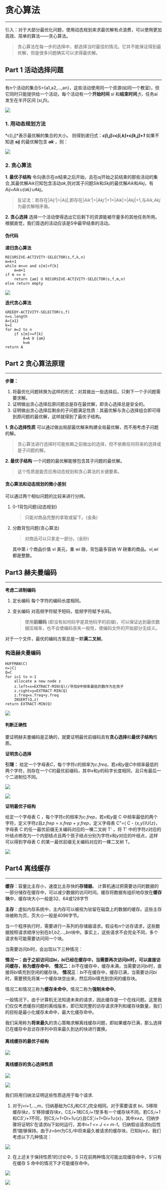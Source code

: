# 贪心算法

***

引入：对于大部分最优化问题，使用动态规划来求最优解有点浪费，可以使用更加高效、简单的算法——贪心算法。

> 贪心算法在每一步的选择中，都选择当时最佳的情况。它并不能保证得到最优解，但是很多问题确实可以求得最优解。

## Part 1 活动选择问题

***

有n个活动的集合S={a1,a2,...,an}，这些活动使用同一个资源(如同一个教室)，但它同时只能提供给一个活动，每个活动有一个**开始时间** *si* 和**结束时间** *fi*，任务ai发生在半开区间 [*si,fi*)。

![](file:///C:/Users/22389/Desktop/%E5%AD%A6%E4%B9%A0/Turing/%E8%B4%AA%E5%BF%83%E7%AE%97%E6%B3%95/%E6%B4%BB%E5%8A%A8%E9%80%89%E6%8B%A9%E9%97%AE%E9%A2%98(1).jpg)

### 1. 用动态规划方法

*c[i,j]*表示最优解的集合的大小。
则得到递归式：***c[i,j]=c[i,k]+c[k,j]+1***
如果不知道 ***sij*** 的最优解包含 ***ak*** ，则：

![](file:///C:/Users/22389/Desktop/%E5%AD%A6%E4%B9%A0/Turing/%E8%B4%AA%E5%BF%83%E7%AE%97%E6%B3%95/%E6%B4%BB%E5%8A%A8%E9%80%89%E6%8B%A9%E9%97%AE%E9%A2%98(2).jpg)

### 2. 贪心算法

**1. 最优子结构**
   令*Sij*表示在*ai*结束之后开始，且在*aj*开始之前结束的那些活动的集合,其最优解*Aik*已知包含活动*ak*,则对其子问题*Sik*和*Skj*的最优解*Aik*和*Akj*，有*Aij=Aik∪{ak}∪Akj*。

> 反证法：若存在|*Aij'*|>|*Aij*|,即存在|*Aik'*|+|*Akj'*|+1>|*Aik*|+|*Akj*|+1,与*Aik*,*Akj*为最优解相矛盾。

**2. 贪心选择**
   选择一个活动使得选出它后剩下的资源能被尽量多的其他任务所用。根据直觉，我们首选的活动应该是S中最早结束的活动。



#### 伪代码

**递归贪心算法**

```
RECURSIVE-ACTIVITY-SELECTOR(s,f,k,n)    
m=k+1
while m<=n and s[m]<f[k]
    m=m+1
if m <= n
    return {am} U RECURSIVE-ACTIVITY-SELECTOR(s,f,m,n)
else return empty
```

![](file:///C:/Users/22389/Desktop/%E5%AD%A6%E4%B9%A0/Turing/%E8%B4%AA%E5%BF%83%E7%AE%97%E6%B3%95/%E6%B4%BB%E5%8A%A8%E9%80%89%E6%8B%A9%E9%97%AE%E9%A2%98(3).jpg)



**迭代贪心算法**

```
GREEDY-ACTIVITY-SELECTOR(s,f)
n=s.length
A={a1}
k=1
for m=2 to n
    if s[m]>=f[k]
        A=A U {am}
        k=m
return A
```

## Part 2 贪心算法原理

***

**步骤：**

1. 将最优化问题转换为这样的形式：对其做出一些选择后，只剩下一个子问题需要求解。
2. 证明做出贪心选择后原问题总是存在最优解，即贪心选择总是安全的。
3. 证明做出贪心选择后剩余的子问题满足性质：其最优解与贪心选择组合即可得到原问题的最优解，这样就得到了最优子结构。
   
   

**1. 贪心选择性质**
可以通过做出局部最优解来构建全局最优解，而不用考虑子问题的解。

> 贪心算法进行选择时可能依赖之前做出的选择，但不依赖任何将来的选择或是子问题的解。

**2. 最优子结构**
一个问题的最优解能够包含其子问题的最优解。

> 这个性质是能否应用动态规划和贪心算法的关键要素。

#### 贪心算法和动态规划的微小差别

可以通过两个相似问题的比较来进行分辨。

1. 0-1背包问题(动态规划)
   
   > 只能对商品完整的拿取或留下。(金条)

2. 分数背包问题(贪心算法)
   
   > 对商品可以只拿走一部分。(金砂)
   
   其中第 *i* 个商品价值 *vi* 美元，重 *wi* 磅，背包最多容纳 W 磅重的商品。*vi,wi* 都是整数。

## Part3 赫夫曼编码

***

**考虑二进制编码**

1. 定长编码
    每个字符的编码长度相同。

2. 变长编码
    对高频字符赋予短码，低频字符赋予长码。
   
   > 使用**前缀码** (即没有如何码字是其他码字的前缀)，可以保证达到最优数据压缩率，也不会使编码丧失一般性，使编码文件的开始部分无歧义。

对于一个文件，最优的编码方案总是一颗**满二叉树**。

### 构造赫夫曼编码

```
HUFFMAN(C)
n=|C|
Q=C
for i=1 to n-1
    allocate a new node z
    z.left=x=EXTRACT-MIN(Q)//寻找Q中频率最低的数作为左孩子
    z.right=y=EXTRACT-MIN(Q)
    z.freq=x.freq+y.freq
    INSERT(Q,z)
return EXTRACT-MIN(Q)
```

![](file:///C:/Users/22389/Desktop/%E5%AD%A6%E4%B9%A0/Turing/%E8%B4%AA%E5%BF%83%E7%AE%97%E6%B3%95/%E8%B5%AB%E5%A4%AB%E6%9B%BC%E7%BC%96%E7%A0%81(1).jpg)

#### 判断正确性

要证明赫夫曼编码是正确的，就要证明最优前缀码具有**贪心选择**和**最优子结构**性质。

**证明贪心选择**

**引理：** 给定一个字母表*C*，每个字符*c*的频率为*c.freq*，若*x*和*y*是*C*中频率最低的两个字符，则存在一个*C*的最优前缀码，其中*x*和*y*的码字长度相同，且只有最后一个二进制位不同。



![](file:///C:/Users/22389/Desktop/%E5%AD%A6%E4%B9%A0/Turing/%E8%B4%AA%E5%BF%83%E7%AE%97%E6%B3%95/%E8%B5%AB%E5%A4%AB%E6%9B%BC%E7%BC%96%E7%A0%81(3).jpg)



![](file:///C:/Users/22389/Desktop/%E5%AD%A6%E4%B9%A0/Turing/%E8%B4%AA%E5%BF%83%E7%AE%97%E6%B3%95/%E8%B5%AB%E5%A4%AB%E6%9B%BC%E7%BC%96%E7%A0%81(2).jpg)



**证明最优子结构**

给定一个字母表 C ，每个字符*c*的频率为*c.frep*，若*x*和*y*是 C 中频率最低的两个字符，定义字符*z*且*z.frep = x.frep + y.frep*，定义字母表 C"=( C - {*x,y*})U{*z*}，字母表 C 的任一最优前缀无关编码对应的一棵二叉树 T' ，将 T' 中的字符*z*对应的叶结点修改为一个内部结点且两个孩子结点分别为字符*x*和*y*对应的叶结点，这样可以得到字母表 C 的某一最优前缀无关编码对应的一棵二叉树 T。

![](file:///C:/Users/22389/Desktop/%E5%AD%A6%E4%B9%A0/Turing/%E8%B4%AA%E5%BF%83%E7%AE%97%E6%B3%95/%E8%B5%AB%E5%A4%AB%E6%9B%BC%E7%BC%96%E7%A0%81(4).jpg)



## Part4 离线缓存

***

**缓存**：容量比主存小，速度比主存快的**存储器**。
计算机通过把需要访问的数据的一部分储存在缓存中，可以减少数据的访问时间。缓存将数据有组织地存放在**缓存块**中，缓存块大小一般是32、64或128字节

**主存**：虚拟内存系统中，主内存可以被视为驻留在磁盘上的数据的缓存。这些主存块被称为页，页大小一般是4096字节。

当一个程序执行时，需要进行一系列的存储器请求。假设有*n*个访存请求，这些数据按照请求顺序分别在*b1,b2,...,bn*块中。事实上，这些请求不会完全不同，多个请求有可能需要访问同一个块。

当需要访问*bi*时，会出现以下三种情况：

**情况一：**由于之前访问过*bi*，*bi*已经在缓存中，当需要再次访问*bi*时，可以直接访问缓存，称为**缓存命中**。
**情况二**：*bi*不在缓存中，缓存未满，当需要访问*bi*时，直接将*bi*填充到空闲的缓存块。
**情况三**：*bi*不在缓存中，缓存已满，当需要访问*bi*时，需要预先将某一个缓存块空出来，然后将*bi*填充到空闲的缓存块。

情况二和情况三称为**缓存未命中**。情况二称为**强制未命中**。

一般情况下，由于计算机无法知道未来的请求，因此缓存是一个在线问题。这里我们仅仅考虑缓存问题的离线版本，即已知完整的访存请求序列和缓存块数量，我们的目标是最小化缓存未命中，最大化缓存命中。

我们采用称为**将来最久**的贪心策略求解离线缓存问题，即如果缓存已满，那么选择已在缓存中且访存序列中将来最久到达的块进行置换。

#### 离线缓存的最优子结构

![](file:///C:/Users/22389/Desktop/%E5%AD%A6%E4%B9%A0/Turing/%E8%B4%AA%E5%BF%83%E7%AE%97%E6%B3%95/%E7%A6%BB%E7%BA%BF%E7%BC%93%E5%AD%98(1).jpg)

#### 离线缓存的贪心选择性质

![](file:///C:/Users/22389/Desktop/%E5%AD%A6%E4%B9%A0/Turing/%E8%B4%AA%E5%BF%83%E7%AE%97%E6%B3%95/%E7%A6%BB%E7%BA%BF%E7%BC%93%E5%AD%98(2).jpg)

![](file:///C:/Users/22389/Desktop/%E5%AD%A6%E4%B9%A0/Turing/%E8%B4%AA%E5%BF%83%E7%AE%97%E6%B3%95/%E7%A6%BB%E7%BA%BF%E7%BC%93%E5%AD%98(3).jpg)

我们将用归纳法证明这些性质适用于每个请求.

1. 对于*j=i+1,...,m*，归纳基础为C*S,j*和C*S',j*完全相同。对于需要请求 *bi*，S移除缓存块*z*，S'移除缓存块*x*，C*S,i+1*和C*S,i+1*至多有一个缓存块不同。若C*S,i+1*和C*S',i+1*不同，则C*S,i+1*=D*i+1*∪{*z*}且C*S',i+1*=D*i+1*∪{*x*}，其中*x≠z*。归纳步骤将证明S'在请求*bj*下如何运行，其中*i+1 <= J <= m-1*。归纳假设请求*bj*后性质1能够保持。由于*z=bm*为C*S,i*中将来最久被请求的缓存块，已知*bj≠z*。我们考虑以下几种情况：

![](file:///C:/Users/22389/Desktop/%E5%AD%A6%E4%B9%A0/Turing/%E8%B4%AA%E5%BF%83%E7%AE%97%E6%B3%95/%E7%A6%BB%E7%BA%BF%E7%BC%93%E5%AD%98(4).jpg)

2. 在上述关于保持性质1的讨论中，S 只在前两种情况可能出现缓存命中，S'只有在缓存 S 命中的情况下才可能缓存命中。

![](file:///C:/Users/22389/Desktop/%E5%AD%A6%E4%B9%A0/Turing/%E8%B4%AA%E5%BF%83%E7%AE%97%E6%B3%95/%E7%A6%BB%E7%BA%BF%E7%BC%93%E5%AD%98(5).jpg)

![](file:///C:/Users/22389/Desktop/%E5%AD%A6%E4%B9%A0/Turing/%E8%B4%AA%E5%BF%83%E7%AE%97%E6%B3%95/%E7%A6%BB%E7%BA%BF%E7%BC%93%E5%AD%98(6).jpg)
